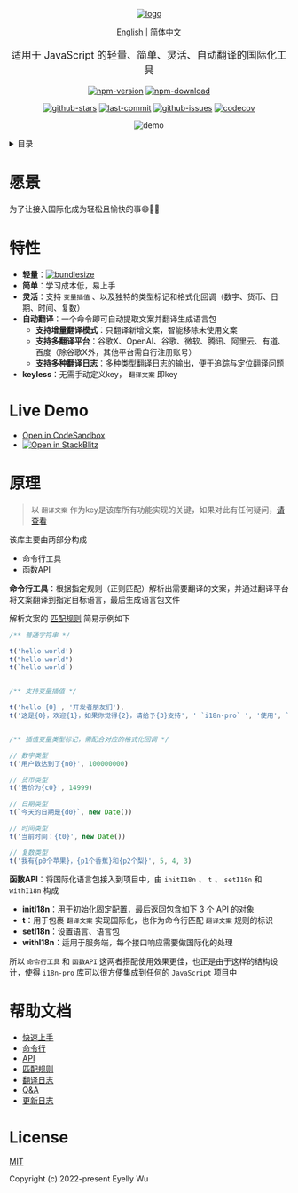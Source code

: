 <div align="center">
  
[![logo](https://s3.bmp.ovh/imgs/2022/06/25/3a1c742f283cf28e.png "logo")](https://github.com/eyelly-wu/i18n-pro "github")


[English](https://github.com/eyelly-wu/i18n-pro/tree/v2.0.0-alpha.7#readme) | 简体中文


  <p style="font-size: 18px;">适用于 JavaScript 的轻量、简单、灵活、自动翻译的国际化工具</p>

[![npm-version](https://img.shields.io/npm/v/i18n-pro.svg?style=flat-square "npm-version")](https://www.npmjs.com/package/i18n-pro "npm")
[![npm-download](https://img.shields.io/npm/dm/i18n-pro "npm-download")](https://www.npmjs.com/package/i18n-pro "npm")

[![github-stars](https://img.shields.io/github/stars/eyelly-wu/i18n-pro?style=social "github-stars")](https://github.com/eyelly-wu/i18n-pro/stargazers "github-stars")
[![last-commit](https://img.shields.io/github/last-commit/eyelly-wu/i18n-pro/dev "last-commit")](https://github.com/eyelly-wu/i18n-pro/commits/dev "last-commit")
[![github-issues](https://img.shields.io/github/issues-raw/eyelly-wu/i18n-pro "github-issues")](https://github.com/eyelly-wu/i18n-pro/issues "github-issues")
[![codecov](https://codecov.io/gh/eyelly-wu/i18n-pro/branch/main/graph/badge.svg?token=758C46SIE7 "codecov")](https://codecov.io/gh/eyelly-wu/i18n-pro "codecov")

![demo](https://s3.bmp.ovh/imgs/2023/06/06/c3261b545825fc71.gif)

</div>
<details >
  <summary>目录</summary>

  [愿景](#愿景)<br/>
  [特性](#特性)<br/>
  [Live Demo](#live-demo)<br/>
  [原理](#原理)<br/>
  [帮助文档](#帮助文档)<br/>
  [License](#license)<br/>

</details>


# 愿景
为了让接入国际化成为轻松且愉快的事😄💪🏻
# 特性

* **轻量**：[![bundlesize](https://img.shields.io/bundlephobia/minzip/i18n-pro?color=brightgreen&style=plastic "bundlesize")](https://bundlephobia.com/package/i18n-pro "bundlesize")
* **简单**：学习成本低，易上手
* **灵活**：支持 `变量插值` 、以及独特的类型标记和格式化回调（数字、货币、日期、时间、复数）
* **自动翻译**：一个命令即可自动提取文案并翻译生成语言包
   * **支持增量翻译模式**：只翻译新增文案，智能移除未使用文案
   * **支持多翻译平台**：谷歌X、OpenAI、谷歌、微软、腾讯、阿里云、有道、百度（除谷歌X外，其他平台需自行注册账号）
   * **支持多种翻译日志**：多种类型翻译日志的输出，便于追踪与定位翻译问题
* **keyless**：无需手动定义key， `翻译文案` 即key


# Live Demo

* [Open in CodeSandbox](https://codesandbox.io/p/github/eyelly-wu/i18n-pro-react-demo/main?file=README_zh-CN.md)
* [![Open in StackBlitz](https://developer.stackblitz.com/img/open_in_stackblitz_small.svg "Open in StackBlitz")](https://stackblitz.com/edit/i18n-pro-react-demo?file=README_zh-CN.md)


# 原理

>以 `翻译文案` 作为key是该库所有功能实现的关键，如果对此有任何疑问，[请查看](https://github.com/eyelly-wu/i18n-pro/blob/v2.0.0-alpha.7/docs/dist/Q&A_zh-CN.md)

该库主要由两部分构成
* 命令行工具
* 函数API

**命令行工具**：根据指定规则（正则匹配）解析出需要翻译的文案，并通过翻译平台将文案翻译到指定目标语言，最后生成语言包文件

解析文案的 [匹配规则](https://github.com/eyelly-wu/i18n-pro/blob/v2.0.0-alpha.7/docs/dist/MATCH_RULE_zh-CN.md) 简易示例如下
```js
/** 普通字符串 */

t('hello world')
t("hello world")
t(`hello world`)


/** 支持变量插值 */

t('hello {0}', '开发者朋友们'),
t('这是{0}，欢迎{1}，如果你觉得{2}，请给予{3}支持', ' `i18n-pro` ', '使用', `不错`, ' ⭐️ ')


/** 插值变量类型标记，需配合对应的格式化回调 */

// 数字类型
t('用户数达到了{n0}', 100000000)

// 货币类型
t('售价为{c0}', 14999)

// 日期类型
t(`今天的日期是{d0}`, new Date())

// 时间类型
t('当前时间：{t0}', new Date())

// 复数类型
t('我有{p0个苹果}，{p1个香蕉}和{p2个梨}', 5, 4, 3) 
```
**函数API**：将国际化语言包接入到项目中，由 `initI18n` 、 `t` 、 `setI18n` 和 `withI18n` 构成
* **initI18n**：用于初始化固定配置，最后返回包含如下 3 个 API 的对象
* **t**：用于包裹 `翻译文案` 实现国际化，也作为命令行匹配 `翻译文案` 规则的标识
* **setI18n**：设置语言、语言包
* **withI18n**：适用于服务端，每个接口响应需要做国际化的处理

所以 `命令行工具` 和 `函数API` 这两者搭配使用效果更佳，也正是由于这样的结构设计，使得 `i18n-pro` 库可以很方便集成到任何的 `JavaScript` 项目中
# 帮助文档

* [快速上手](https://github.com/eyelly-wu/i18n-pro/blob/v2.0.0-alpha.7/docs/dist/USAGE_zh-CN.md)
* [命令行](https://github.com/eyelly-wu/i18n-pro/blob/v2.0.0-alpha.7/docs/dist/COMMAND_LINE_zh-CN.md)
* [API](https://github.com/eyelly-wu/i18n-pro/blob/v2.0.0-alpha.7/docs/dist/API_zh-CN.md)
* [匹配规则](https://github.com/eyelly-wu/i18n-pro/blob/v2.0.0-alpha.7/docs/dist/MATCH_RULE_zh-CN.md)
* [翻译日志](https://github.com/eyelly-wu/i18n-pro/blob/v2.0.0-alpha.7/docs/dist/OUTPUT_LOG_zh-CN.md)
* [Q&A](https://github.com/eyelly-wu/i18n-pro/blob/v2.0.0-alpha.7/docs/dist/Q&A_zh-CN.md)
* [更新日志](https://github.com/eyelly-wu/i18n-pro/blob/v2.0.0-alpha.7/docs/dist/CHANGELOG_zh-CN.md)


# License
[MIT](./LICENSE)

Copyright (c) 2022-present Eyelly Wu